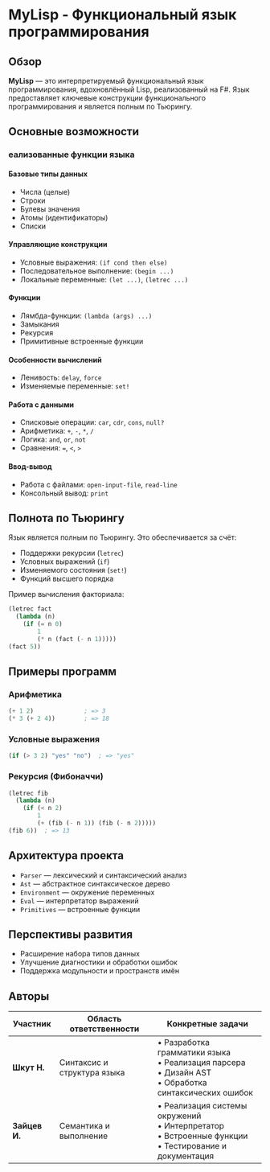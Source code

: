 
# MyLisp - Функциональный язык программирования

## Обзор

**MyLisp** — это интерпретируемый функциональный язык программирования, вдохновлённый Lisp, реализованный на F#. Язык предоставляет ключевые конструкции функционального программирования и является полным по Тьюрингу.

## Основные возможности

### еализованные функции языка

#### Базовые типы данных
- Числа (целые)
- Строки
- Булевы значения
- Атомы (идентификаторы)
- Списки

#### Управляющие конструкции
- Условные выражения: `(if cond then else)`
- Последовательное выполнение: `(begin ...)`
- Локальные переменные: `(let ...)`, `(letrec ...)`

#### Функции
- Лямбда-функции: `(lambda (args) ...)`
- Замыкания
- Рекурсия
- Примитивные встроенные функции

#### Особенности вычислений
- Ленивость: `delay`, `force`
- Изменяемые переменные: `set!`

#### Работа с данными
- Списковые операции: `car`, `cdr`, `cons`, `null?`
- Арифметика: `+`, `-`, `*`, `/`
- Логика: `and`, `or`, `not`
- Сравнения: `=`, `<`, `>`

#### Ввод-вывод
- Работа с файлами: `open-input-file`, `read-line`
- Консольный вывод: `print`

## Полнота по Тьюрингу

Язык является полным по Тьюрингу. Это обеспечивается за счёт:
- Поддержки рекурсии (`letrec`)
- Условных выражений (`if`)
- Изменяемого состояния (`set!`)
- Функций высшего порядка

Пример вычисления факториала:

```lisp
(letrec fact 
  (lambda (n) 
    (if (= n 0) 
        1 
        (* n (fact (- n 1)))))
(fact 5))
```

## Примеры программ

### Арифметика

```lisp
(+ 1 2)              ; => 3
(* 3 (+ 2 4))        ; => 18
```

### Условные выражения

```lisp
(if (> 3 2) "yes" "no")  ; => "yes"
```

### Рекурсия (Фибоначчи)

```lisp
(letrec fib
  (lambda (n)
    (if (< n 2)
        1
        (+ (fib (- n 1)) (fib (- n 2)))))
(fib 6))  ; => 13
```

## Архитектура проекта

- `Parser` — лексический и синтаксический анализ
- `Ast` — абстрактное синтаксическое дерево
- `Environment` — окружение переменных
- `Eval` — интерпретатор выражений
- `Primitives` — встроенные функции

## Перспективы развития

- Расширение набора типов данных
- Улучшение диагностики и обработки ошибок
- Поддержка модульности и пространств имён

## Авторы

| Участник       | Область ответственности      | Конкретные задачи                                                                 |
|----------------|------------------------------|------------------------------------------------------------------------------------|
| **Шкут Н.** | Синтаксис и структура языка  | • Разработка грамматики языка<br>• Реализация парсера<br>• Дизайн AST<br>• Обработка синтаксических ошибок |
| **Зайцев И.** | Семантика и выполнение       | • Реализация системы окружений<br>• Интерпретатор<br>• Встроенные функции<br>• Тестирование и документация |


